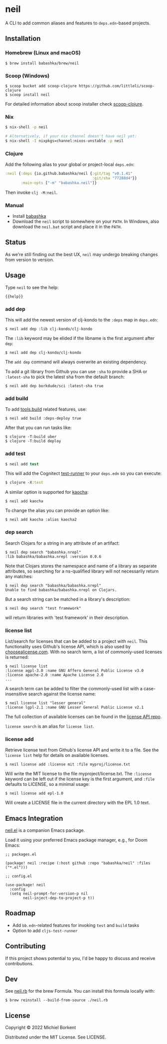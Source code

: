 # neil

A CLI to add common aliases and features to `deps.edn`-based projects.

## Installation

### Homebrew (Linux and macOS)

```
$ brew install babashka/brew/neil
```

### Scoop (Windows)

```
$ scoop bucket add scoop-clojure https://github.com/littleli/scoop-clojure
$ scoop install neil
```
For detailed information about scoop installer check [scoop-clojure](https://github.com/littleli/scoop-clojure).

### Nix

```bash
$ nix-shell -p neil

# Alternatively, if your nix channel doesn't have neil yet:
$ nix-shell -I nixpkgs=channel:nixos-unstable -p neil
```

### Clojure

Add the following alias to your global or project-local `deps.edn`:

``` clojure
:neil {:deps {io.github.babashka/neil {:git/tag "v0.1.41"
                                       :git/sha "77288d4"}}
       :main-opts ["-m" "babashka.neil"]}
```

Then invoke `clj -M:neil`.

### Manual

- Install [babashka](https://github.com/babashka/babashka#installation)
- Download the `neil` script to somewhere on your `PATH`. In Windows, also
  download the `neil.bat` script and place it in the `PATH`.

## Status

As we're still finding out the best UX, `neil` may undergo breaking changes from
version to version.

## Usage

Type `neil` to see the help:

```
{{help}}
```

### add dep

This will add the newest version of clj-kondo to the `:deps` map in `deps.edn`:

```
$ neil add dep :lib clj-kondo/clj-kondo
```

The `:lib` keyword may be elided if the libname is the first argument after `dep`:

```
$ neil add dep clj-kondo/clj-kondo
```

The `add dep` command will always overwrite an existing dependency.

To add a git library from Github you can use `:sha` to provide a SHA or
`:latest-sha` to pick the latest sha from the default branch:

```
$ neil add dep borkdude/sci :latest-sha true
```

### add build

To add [tools.build](https://clojure.org/guides/tools_build) related features, use:

```
$ neil add build :deps-deploy true
```

After that you can run tasks like:

```
$ clojure -T:build uber
$ clojure -T:build deploy
```

### add test

``` clojure
$ neil add test
```

This will add the Cognitect
[test-runner](https://github.com/cognitect-labs/test-runner) to your `deps.edn`
so you can execute:

``` clojure
$ clojure -X:test
```

A similar option is supported for
[kaocha](https://github.com/lambdaisland/kaocha):

```
$ neil add kaocha
```

To change the alias you can provide an option like:

```
$ neil add kaocha :alias kaocha2
```

### dep search

Search Clojars for a string in any attribute of an artifact:

```
$ neil dep search "babashka.nrepl"
:lib babashka/babashka.nrepl :version 0.0.6
```

Note that Clojars stores the namespace and name of a library as separate attributes, so searching for a ns-qualified library will not necessarily return any matches:

```
$ neil dep search "babashka/babashka.nrepl"
Unable to find babashka/babashka.nrepl on Clojars.
```

But a search string can be matched in a library's description:

```
$ neil dep search "test framework"
```
will return libraries with 'test framework' in their description.

### license list

List/search for licenses that can be added to a project with `neil`. This functionality uses Github's license API, 
which is also used by [choosealicense.com](https://choosealicense.com/). With no search term, a list of 
commonly-used licenses is returned:

```
$ neil license list
:license agpl-3.0 :name GNU Affero General Public License v3.0
:license apache-2.0 :name Apache License 2.0
...
```

A search term can be added to filter the commonly-used list with a case-insensitive search against the license name:

```
$ neil license list "lesser general"
:license lgpl-2.1 :name GNU Lesser General Public License v2.1
```

The full collection of available licenses can be found in the [license API repo](https://github.com/github/choosealicense.com/tree/gh-pages/_licenses).

`license search` is an alias for `license list`.

### license add

Retrieve license text from Github's license API and write it to a file. See the `license list` help for details on available licenses.

```
$ neil license add :license mit :file myproj/license.txt
```

Will write the MIT license to the file myproject/license.txt. The `:license` keyword can be left out if the license key is the first argument,
and `:file` defaults to LICENSE, so a minimal usage:

```
$ neil license add epl-1.0
```

Will create a LICENSE file in the current directory with the EPL 1.0 text.

## Emacs Integration

[neil.el](https://github.com/babashka/neil/blob/main/neil.el) is a companion Emacs package.

Load it using your preferred Emacs package manager, e.g., for Doom Emacs:

```emacs-lisp
;; packages.el

(package! neil :recipe (:host github :repo "babashka/neil" :files ("*.el")))

;; config.el

(use-package! neil
  :config 
  (setq neil-prompt-for-version-p nil
        neil-inject-dep-to-project-p t))

```

## Roadmap

- Add `bb.edn`-related features for invoking `test` and `build` tasks
- Option to add `cljs-test-runner`

## Contributing

If this project shows potential to you, I'd be happy to discuss and receive
contributions.

## Dev

See
[neil.rb](https://github.com/babashka/homebrew-brew/blob/main/Formula/neil.rb)
for the brew Formula. You can install this formula locally with:

```
$ brew reinstall --build-from-source ./neil.rb
```

## License

Copyright © 2022 Michiel Borkent

Distributed under the MIT License. See LICENSE.
